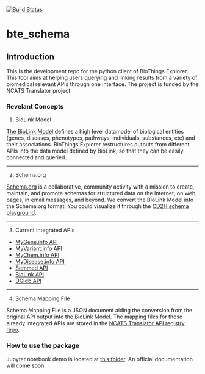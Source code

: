 [![Build Status](https://travis-ci.org/biothings/biothings_explorer.svg?branch=master)](https://travis-ci.org/biothings/biothings_explorer)

# bte_schema

## Introduction

This is the development repo for the python client of BioThings Explorer. This tool aims at helping users querying and linking results from a variety of biomedical relevant APIs through one interface. The project is funded by the NCATS Translator project.

### Revelant Concepts

1. BioLink Model

[The BioLink Model](https://biolink.github.io/biolink-model/) defines a high level datamodel of biological entities (genes, diseases, phenotypes, pathways, individuals, substances, etc) and their associations. BioThings Explorer restructures outputs from different APIs into the data model defined by BioLink, so that they can be easily connected and queried.

---
2. Schema.org

[Schema.org](https://schema.org) is a collaborative, community activity with a mission to create, maintain, and promote schemas for structured data on the Internet, on web pages, in email messages, and beyond. We convert the BioLink Model into the Schema.org format. You could visualize it through the [CD2H schema playground](https://discovery.biothings.io/bts62675/).

---
3. Current Integrated APIs

- [MyGene.info API](https://mygene.info)
- [MyVariant.info API](https://myvariant.info)
- [MyChem.info API](https://mychem.info)
- [MyDisease.info API](http://mydisease.info)
- [Semmed API](https://pending.biothings.io/semmed)
- [BioLink API](https://api.monarchinitiative.org/api)
- [DGIdb API](http://dgidb.org/api)
---
4. Schema Mapping File

Schema Mapping File is a JSON document aiding the conversion from the original API output into the BioLink Model. The mapping files for those already integrated APIs are stored in the [NCATS Translator API registry repo](https://github.com/NCATS-Tangerine/translator-api-registry/tree/openapi_2.0).

### How to use the package
Jupyter notebook demo is located at [this folder](https://github.com/kevinxin90/bte_schema/tree/master/jupyter%20notebooks). An official documentation will come soon.  
